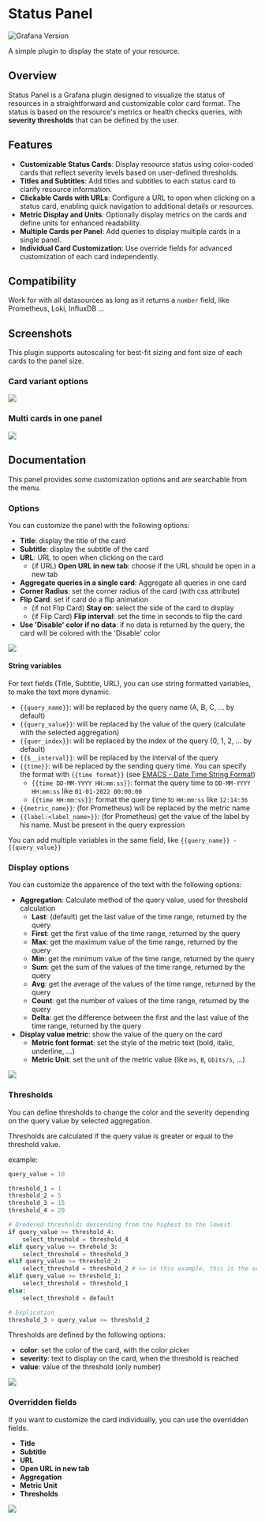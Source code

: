 # Status Panel

![Grafana Version](https://img.shields.io/badge/%3E%3D10.4.0-version?logo=grafana&logoColor=F47A20&label=Grafana&color=F47A20)

A simple plugin to display the state of your resource.

## Overview

Status Panel is a Grafana plugin designed to visualize the status of resources in a straightforward and customizable
color card format. The status is based on the resource's metrics or health checks queries, with **severity thresholds**
that can be defined by the user.

## Features

- **Customizable Status Cards**: Display resource status using color-coded cards that reflect severity levels based on
  user-defined thresholds.
- **Titles and Subtitles**: Add titles and subtitles to each status card to clarify resource information.
- **Clickable Cards with URLs**: Configure a URL to open when clicking on a status card, enabling quick navigation to
  additional details or resources.
- **Metric Display and Units**: Optionally display metrics on the cards and define units for enhanced readability.
- **Multiple Cards per Panel**: Add queries to display multiple cards in a single panel.
- **Individual Card Customization**: Use override fields for advanced customization of each card independently.

## Compatibility

Work for with all datasources as long as it returns a `number` field, like Prometheus, Loki, InfluxDB ...

## Screenshots

This plugin supports autoscaling for best-fit sizing and font size of each cards to the panel size.

### Card variant options

![](https://raw.githubusercontent.com/BenjaminFourmaux/Grafana_Status_panel/refs/heads/master/src/img/screenshots/card-variants.png)

### Multi cards in one panel

![](https://raw.githubusercontent.com/BenjaminFourmaux/Grafana_Status_panel/refs/heads/master/src/img/screenshots/multi-card.png)

## Documentation

This panel provides some customization options and are searchable from the menu.

### Options

You can customize the panel with the following options:

- **Title**: display the title of the card
- **Subtitle**: display the subtitle of the card
- **URL**: URL to open when clicking on the card
  - (if URL) **Open URL in new tab**: choose if the URL should be open in a new tab
- **Aggregate queries in a single card**: Aggregate all queries in one card
- **Corner Radius**: set the corner radius of the card (with css attribute)
- **Flip Card**: set if card do a flip animation
  - (if not Flip Card) **Stay on**: select the side of the card to display
  - (if Flip Card) **Flip interval**: set the time in seconds to flip the card
- **Use 'Disable' color if no data**: if no data is returned by the query, the card will be colored with the 'Disable'
  color

![](https://raw.githubusercontent.com/BenjaminFourmaux/Grafana_Status_panel/refs/heads/master/src/img/doc-options.png)

#### String variables

For text fields (Title, Subtitle, URL), you can use string formatted variables, to make the text more dynamic.

- `{{query_name}}`: will be replaced by the query name (A, B, C, ... by default)
- `{{query_value}}`: will be replaced by the value of the query (calculate with the selected aggregation)
- `{{quer_index}}`: will be replaced by the index of the query (0, 1, 2, ... by default)
- `{{$__interval}}`: will be replaced by the interval of the query
- `{{time}}`: will be replaced by the sending query time. You can specify the format with `{{time format}}` (see
  [EMACS - Date Time String Format](https://tc39.es/ecma262/multipage/numbers-and-dates.html#sec-date-time-string-format))
  - `{{time DD-MM-YYYY HH:mm:ss}}`: format the query time to `DD-MM-YYYY HH:mm:ss` like `01-01-2022 00:00:00`
  - `{{time HH:mm:ss}}`: format the query time to `HH:mm:ss` like `12:14:36`
- `{{metric_name}}`: (for Prometheus) will be replaced by the metric name
- `{{label:<label_name>}}`: (for Prometheus) get the value of the label by his name. Must be present in the query
  expression

You can add multiple variables in the same field, like `{{query_name}} - {{query_value}}`

### Display options

You can customize the apparence of the text with the following options:

- **Aggregation**: Calculate method of the query value, used for threshold calculation
  - **Last**: (default) get the last value of the time range, returned by the query
  - **First**: get the first value of the time range, returned by the query
  - **Max**: get the maximum value of the time range, returned by the query
  - **Min**: get the minimum value of the time range, returned by the query
  - **Sum**: get the sum of the values of the time range, returned by the query
  - **Avg**: get the average of the values of the time range, returned by the query
  - **Count**: get the number of values of the time range, returned by the query
  - **Delta**: get the difference between the first and the last value of the time range, returned by the query
- **Display value metric**: show the value of the query on the card
  - **Metric font format**: set the style of the metric text (bold, italic, underline, ...)
  - **Metric Unit**: set the unit of the metric value (like `ms`, `B`, `Gbits/s`, ...)

![](https://raw.githubusercontent.com/BenjaminFourmaux/Grafana_Status_panel/refs/heads/master/src/img/doc-display_options.png)

### Thresholds

You can define thresholds to change the color and the severity depending on the query value by selected aggregation.

Thresholds are calculated if the query value is greater or equal to the threshold value.

example:

```python
query_value = 10

threshold_1 = 1
threshold_2 = 5
threshold_3 = 15
threshold_4 = 20

# Oredered thresholds descending from the highest to the lowest
if query_value >= threshold_4:
    select_threshold = threshold_4
elif query_value >= threhold_3:
    select_threshold = threshold_3
elif query_value >= threshold_2:
    select_threshold = threshold_2 # <= in this example, this is the selected threshold
elif query_value >= threshold_1:
    select_threshold = threshold_1
else:
    select_threshold = default

# Explication
threshold_3 > query_value >= threshold_2
```

Thresholds are defined by the following options:

- **color**: set the color of the card, with the color picker
- **severity**: text to display on the card, when the threshold is reached
- **value**: value of the threshold (only number)

![](https://raw.githubusercontent.com/BenjaminFourmaux/Grafana_Status_panel/refs/heads/master/src/img/doc-thresholds.png)

### Overridden fields

If you want to customize the card individually, you can use the overridden fields.

- **Title**
- **Subtitle**
- **URL**
- **Open URL in new tab**
- **Aggregation**
- **Metric Unit**
- **Thresholds**

![](https://raw.githubusercontent.com/BenjaminFourmaux/Grafana_Status_panel/refs/heads/master/src/img/doc-overridden_fields.png)

